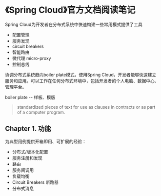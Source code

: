 # 《Spring Cloud》官方文档阅读笔记

Spring Cloud为开发者在分布式系统中快速构建一些常用模式提供了工具

* 配置管理
* 服务发现
* circuit breakers
* 智能路由
* 微代理 micro-proxy
* 控制总线

协调分布式系统趋向boiler plate模式，使用Spring Cloud，开发者能够快速建立服务和应用。可以工作在任何分布式环境中，包括开发者的个人电脑、数据中心、管理平台。

boiler plate -- 样板、模版

> standardized pieces of text for use as clauses in contracts or as part of a computer program.

## Chapter 1. 功能

为典型用例提供开箱即用、可扩展的经验：

* 分布式/版本化配置
* 服务注册和发现
* 路由
* 服务间调用
* 负载均衡
* Circuit Breakers 断路器
* 分布式消息

